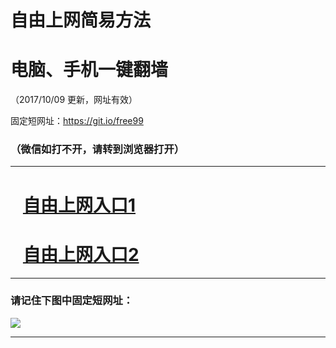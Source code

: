 ﻿# 自由上网简易方法

# 电脑、手机一键翻墙

（2017/10/09 更新，网址有效）

固定短网址：https://git.io/free99

### （微信如打不开，请转到浏览器打开）


***





# &nbsp;&nbsp; <a href="http://ft3085618326.fwq-tz-1001.info/fwqtz01.html?t=100900124919 " target="_blank">自由上网入口1</a>
# &nbsp;&nbsp; <a href="http://ft87303857.fwq-tz-1002.info/fwqtz02.html?t=100900116731 " target="_blank">自由上网入口2</a>
***

### 请记住下图中固定短网址：

<img src="https://s3-us-west-2.amazonaws.com/fwq-1001/yjfq-20170905okok.png" /> 


***

